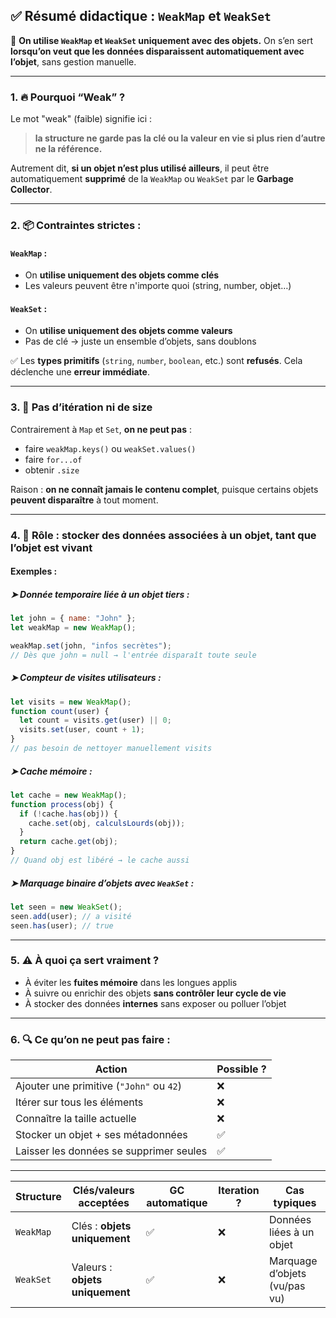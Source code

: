 ## ✅ Résumé didactique : `WeakMap` et `WeakSet`

🧠 **On utilise `WeakMap` et `WeakSet` uniquement avec des objets.**
On s’en sert **lorsqu’on veut que les données disparaissent automatiquement avec l’objet**, sans gestion manuelle.

---

### 1. 🔥 Pourquoi “**Weak**” ?

Le mot "weak" (faible) signifie ici :

> **la structure ne garde pas la clé ou la valeur en vie si plus rien d’autre ne la référence.**

Autrement dit, **si un objet n’est plus utilisé ailleurs**, il peut être automatiquement **supprimé** de la `WeakMap` ou `WeakSet` par le **Garbage Collector**.

---

### 2. 📦 Contraintes strictes :

#### `WeakMap` :

* On **utilise uniquement des objets comme clés**
* Les valeurs peuvent être n'importe quoi (string, number, objet…)

#### `WeakSet` :

* On **utilise uniquement des objets comme valeurs**
* Pas de clé → juste un ensemble d’objets, sans doublons

✅ Les **types primitifs** (`string`, `number`, `boolean`, etc.) sont **refusés**. Cela déclenche une **erreur immédiate**.

---

### 3. 🚫 Pas d’itération ni de size

Contrairement à `Map` et `Set`, **on ne peut pas** :

* faire `weakMap.keys()` ou `weakSet.values()`
* faire `for...of`
* obtenir `.size`

Raison : **on ne connaît jamais le contenu complet**, puisque certains objets **peuvent disparaître** à tout moment.

---

### 4. 🧠 Rôle : stocker des **données associées à un objet**, **tant que l’objet est vivant**

#### Exemples :

##### ➤ Donnée temporaire liée à un objet tiers :

```js
let john = { name: "John" };
let weakMap = new WeakMap();

weakMap.set(john, "infos secrètes");
// Dès que john = null → l'entrée disparaît toute seule
```

##### ➤ Compteur de visites utilisateurs :

```js
let visits = new WeakMap();
function count(user) {
  let count = visits.get(user) || 0;
  visits.set(user, count + 1);
}
// pas besoin de nettoyer manuellement visits
```

##### ➤ Cache mémoire :

```js
let cache = new WeakMap();
function process(obj) {
  if (!cache.has(obj)) {
    cache.set(obj, calculsLourds(obj));
  }
  return cache.get(obj);
}
// Quand obj est libéré → le cache aussi
```

##### ➤ Marquage binaire d’objets avec `WeakSet` :

```js
let seen = new WeakSet();
seen.add(user); // a visité
seen.has(user); // true
```

---

### 5. ⚠️ À quoi ça sert **vraiment** ?

* À éviter les **fuites mémoire** dans les longues applis
* À suivre ou enrichir des objets **sans contrôler leur cycle de vie**
* À stocker des données **internes** sans exposer ou polluer l’objet

---

### 6. 🔍 Ce qu’on **ne peut pas faire** :

| Action                                   | Possible ? |
| ---------------------------------------- | ---------- |
| Ajouter une primitive (`"John"` ou `42`) | ❌          |
| Itérer sur tous les éléments             | ❌          |
| Connaître la taille actuelle             | ❌          |
| Stocker un objet + ses métadonnées       | ✅          |
| Laisser les données se supprimer seules  | ✅          |

---

| Structure | Clés/valeurs acceptées          | GC automatique | Iteration ? | Cas typiques                  |
| --------- | ------------------------------- | -------------- | ----------- | ----------------------------- |
| `WeakMap` | Clés : **objets uniquement**    | ✅              | ❌           | Données liées à un objet      |
| `WeakSet` | Valeurs : **objets uniquement** | ✅              | ❌           | Marquage d’objets (vu/pas vu) |



